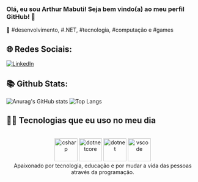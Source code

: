 ### Olá, eu sou Arthur Mabuti! Seja bem vindo(a) ao meu perfil GitHub! 👋
 💫 #desenvolvimento, #.NET, #tecnologia, #computação e #games

##  🌐 Redes Sociais: 
[![LinkedIn](https://img.shields.io/badge/linkedin-%230077B5.svg?style=for-the-badge&logo=linkedin&logoColor=white)](https://www.linkedin.com/in/arthur-mabuti-229810172/)

## 📚 Github Stats:
![Anurag's GitHub stats](https://github-readme-stats.vercel.app/api?username=ArthurMabuti&show_icons=true&theme=dracula)
![Top Langs](https://github-readme-stats.vercel.app/api/top-langs/?username=ArthurMabuti&layout=compact)

## 👨‍💻 Tecnologias que eu uso no meu dia

<div align="center"style="display: inline_block"><br/>
    <img alt="csharp" height="60" src="https://cdn.jsdelivr.net/gh/devicons/devicon@latest/icons/csharp/csharp-original.svg" />
    <img alt="dotnetcore" height="60" src="https://cdn.jsdelivr.net/gh/devicons/devicon@latest/icons/dotnetcore/dotnetcore-original.svg" />
    <img alt="dotnet" height="60" src="https://cdn.jsdelivr.net/gh/devicons/devicon@latest/icons/dot-net/dot-net-plain-wordmark.svg" />
    <img alt="vscode" height="60" src="https://cdn.jsdelivr.net/gh/devicons/devicon@latest/icons/vscode/vscode-original.svg" />
    <br/>
    Apaixonado por tecnologia, educação e por mudar a vida das pessoas através da programação.
</div>
